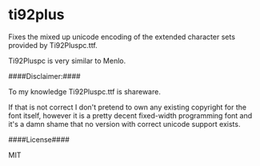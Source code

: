ti92plus
========

Fixes the mixed up unicode encoding of the extended character sets provided by Ti92Pluspc.ttf.

Ti92Pluspc is very similar to Menlo.

####Disclaimer:####

To my knowledge Ti92Pluspc.ttf is shareware.

If that is not correct I don't pretend to own any existing copyright for the font itself, however it is a pretty decent fixed-width programming font and it's a damn shame that no version with correct unicode support exists.

####License####

MIT

